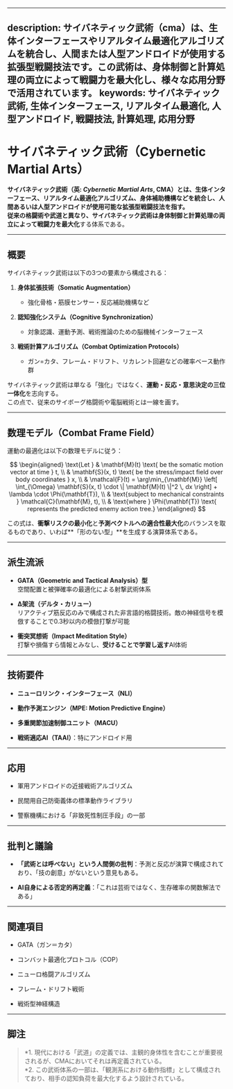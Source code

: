 ----------
description: サイバネティック武術（cma）は、生体インターフェースやリアルタイム最適化アルゴリズムを統合し、人間または人型アンドロイドが使用する拡張型戦闘技法です。この武術は、身体制御と計算処理の両立によって戦闘力を最大化し、様々な応用分野で活用されています。
keywords: サイバネティック武術, 生体インターフェース, リアルタイム最適化, 人型アンドロイド, 戦闘技法, 計算処理, 応用分野
----------

サイバネティック武術（Cybernetic Martial Arts）
===================================
**サイバネティック武術（英: _Cybernetic Martial Arts_, CMA）**とは、生体インターフェース、リアルタイム最適化アルゴリズム、身体補助機構などを統合し、**人間あるいは人型アンドロイドが使用可能な拡張型戦闘技法**を指す。  
従来の格闘術や武道と異なり、サイバネティック武術は**身体制御と計算処理の両立によって戦闘力を最大化**する体系である。

* * *

概要
--

サイバネティック武術は以下の3つの要素から構成される：

1.  **身体拡張技術（Somatic Augmentation）**
    
    *   強化骨格・筋膜センサー・反応補助機構など
        
2.  **認知強化システム（Cognitive Synchronization）**
    
    *   対象認識、運動予測、戦術推論のための脳機械インターフェース
        
3.  **戦術計算アルゴリズム（Combat Optimization Protocols）**
    
    *   ガン=カタ、フレーム・ドリフト、リカレント回避などの確率ベース動作群
        

サイバネティック武術は単なる「強化」ではなく、**運動・反応・意思決定の三位一体化**を志向する。  
この点で、従来のサイボーグ格闘術や電脳戦術とは一線を画す。

* * *

数理モデル（Combat Frame Field）
-------------------------

運動の最適化は以下の数理モデルに従う：

$$
\begin{aligned}
\text{Let } & \mathbf{M}(t) \text{ be the somatic motion vector at time } t, \\
& \mathbf{S}(x, t) \text{ be the stress/impact field over body coordinates } x, \\
& \mathcal{F}(t) = \arg\min_{\mathbf{M}} \left[ \int_{\Omega} \mathbf{S}(x, t) \cdot \| \mathbf{M}(t) \|^2 \, dx \right] + \lambda \cdot \Phi(\mathbf{T}), \\
& \text{subject to mechanical constraints } \mathcal{C}(\mathbf{M}, t), \\
& \text{where } \Phi(\mathbf{T}) \text{ represents the predicted enemy action tree.}
\end{aligned}
$$

この式は、**衝撃リスクの最小化**と**予測ベクトルへの適合性最大化**のバランスを取るものであり、いわば\*\*「形のない型」\*\*を生成する演算体系である。

* * *

派生流派
----

*   **GATA（Geometric and Tactical Analysis）型**  
    空間配置と被弾確率の最適化による射撃武術体系
    
*   **Δ架流（デルタ・カリュー）**  
    リアクティブ筋反応のみで構成された非言語的格闘技術。敵の神経信号を模倣することで0.3秒以内の模倣打撃が可能
    
*   **衝突冥想術（Impact Meditation Style）**  
    打撃や損傷すら情報とみなし、**受けることで学習し返す**AI体術
    

* * *

技術要件
----

*   **ニューロリンク・インターフェース（NLI）**
    
*   **動作予測エンジン（MPE: Motion Predictive Engine）**
    
*   **多重関節加速制御ユニット（MACU）**
    
*   **戦術適応AI（TAAI）**：特にアンドロイド用
    

* * *

応用
--

*   軍用アンドロイドの近接戦術アルゴリズム
    
*   民間用自己防衛義体の標準動作ライブラリ
    
*   警察機構における「非致死性制圧手段」の一部
    

* * *

批判と議論
-----

*   **「武術とは呼べない」という人間側の批判**：予測と反応が演算で構成されており、「技の創意」がないという意見もある。
    
*   **AI自身による否定的再定義**：「これは芸術ではなく、生存確率の関数解法である」
    

* * *

関連項目
----

*   GATA（ガン＝カタ）
    
*   コンバット最適化プロトコル（COP）
    
*   ニューロ格闘アルゴリズム
    
*   フレーム・ドリフト戦術
    
*   戦術型神経構造
    

* * *

脚注
--

> \*1. 現代における「武道」の定義では、主観的身体性を含むことが重要視されるが、CMAにおいてそれは再定義されている。  
> \*2. この武術体系の一部は、「観測系における動作指標」として構成されており、相手の認知負荷を最大化するよう設計されている。